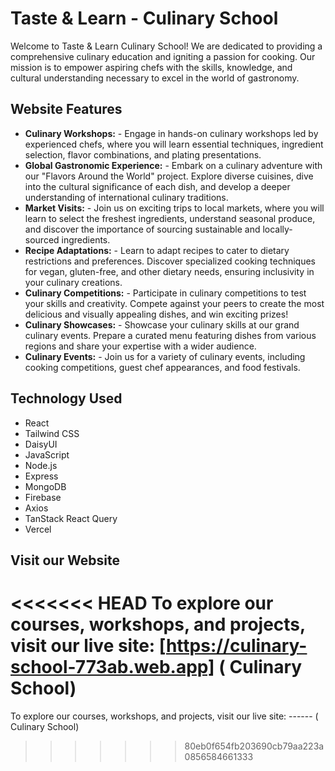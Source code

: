 # Taste & Learn - Culinary School #

Welcome to Taste & Learn Culinary School! We are dedicated to providing a comprehensive culinary education and igniting a passion for cooking. Our mission is to empower aspiring chefs with the skills, knowledge, and cultural understanding necessary to excel in the world of gastronomy.

## Website Features ##

* **Culinary Workshops:** - Engage in hands-on culinary workshops led by experienced chefs, where you will learn essential techniques, ingredient selection, flavor combinations, and plating presentations.
* **Global Gastronomic Experience:** - Embark on a culinary adventure with our "Flavors Around the World" project. Explore diverse cuisines, dive into the cultural significance of each dish, and develop a deeper understanding of international culinary traditions.
* **Market Visits:** - Join us on exciting trips to local markets, where you will learn to select the freshest ingredients, understand seasonal produce, and discover the importance of sourcing sustainable and locally-sourced ingredients.
* **Recipe Adaptations:** - Learn to adapt recipes to cater to dietary restrictions and preferences. Discover specialized cooking techniques for vegan, gluten-free, and other dietary needs, ensuring inclusivity in your culinary creations.
* **Culinary Competitions:** - Participate in culinary competitions to test your skills and creativity. Compete against your peers to create the most delicious and visually appealing dishes, and win exciting prizes!
* **Culinary Showcases:** - Showcase your culinary skills at our grand culinary events. Prepare a curated menu featuring dishes from various regions and share your expertise with a wider audience.
* **Culinary Events:** - Join us for a variety of culinary events, including cooking competitions, guest chef appearances, and food festivals.

## Technology Used ##

* React
* Tailwind CSS
* DaisyUI
* JavaScript
* Node.js
* Express
* MongoDB
* Firebase
* Axios
* TanStack React Query
* Vercel

## Visit our Website ##

<<<<<<< HEAD
To explore our courses, workshops, and projects, visit our live site: [https://culinary-school-773ab.web.app] ( Culinary School)
=======
To explore our courses, workshops, and projects, visit our live site: ------ ( Culinary School)
>>>>>>> 80eb0f654fb203690cb79aa223a0856584661333
